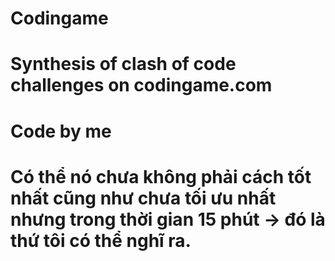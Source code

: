 # Codingame
# Synthesis of clash of code challenges on codingame.com
# Code by me 
# Có thể nó chưa không phải cách tốt nhất cũng như chưa tối ưu nhất nhưng trong thời gian 15 phút -> đó là thứ tôi có thể nghĩ ra.
